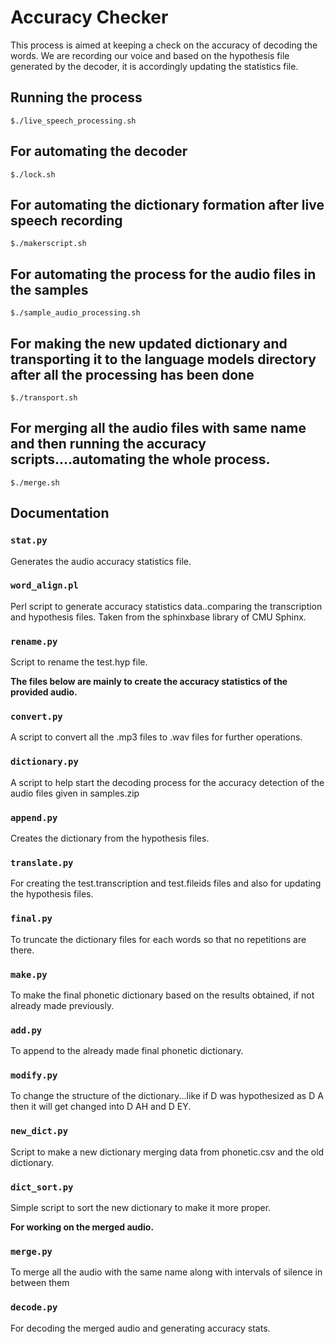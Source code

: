 # Accuracy Checker

This process is aimed at keeping a check on the accuracy of decoding the words. We are recording our voice and based on the hypothesis file generated by the decoder, it is accordingly updating the statistics file.

## Running the process

```
$./live_speech_processing.sh
```

## For automating the decoder

```
$./lock.sh
```

## For automating the dictionary formation after live speech recording

```
$./makerscript.sh
```

## For automating the process for the audio files in the samples

```
$./sample_audio_processing.sh
```

## For making the new updated dictionary and transporting it to the language models directory after all the processing has been done

```
$./transport.sh
```

## For merging all the audio files with same name and then running the accuracy scripts....automating the whole process.

```
$./merge.sh
```

## Documentation

### `stat.py`

Generates the audio accuracy statistics file.

### `word_align.pl`

Perl script to generate accuracy statistics data..comparing the transcription and hypothesis files.
Taken from the sphinxbase library of CMU Sphinx.

### `rename.py`

Script to rename the test.hyp file.

**The files below are mainly to create the accuracy statistics of the provided audio.**

### `convert.py`

A script to convert all the .mp3 files to .wav files for further operations. 

### `dictionary.py`

A script to help start the decoding process for the accuracy detection of the audio files given in samples.zip

### `append.py`

Creates the dictionary from the hypothesis files.

### `translate.py`

For creating the test.transcription and test.fileids files and also for updating the hypothesis files.

### `final.py`

To truncate the dictionary files for each words so that no repetitions are there.

### `make.py`

To make the final phonetic dictionary based on the results obtained, if not already made previously.

### `add.py`

To append to the already made final phonetic dictionary.

### `modify.py`

To change the structure of the dictionary...like if D was hypothesized as D A then it will get changed into D AH and D EY.

### `new_dict.py`

Script to make a new dictionary merging data from phonetic.csv and the old dictionary.

### `dict_sort.py`

Simple script to sort the new dictionary to make it more proper.

**For working on the merged audio.**

### `merge.py`

To merge all the audio with the same name along with intervals of silence in between them

### `decode.py`

For decoding the merged audio and generating accuracy stats.


